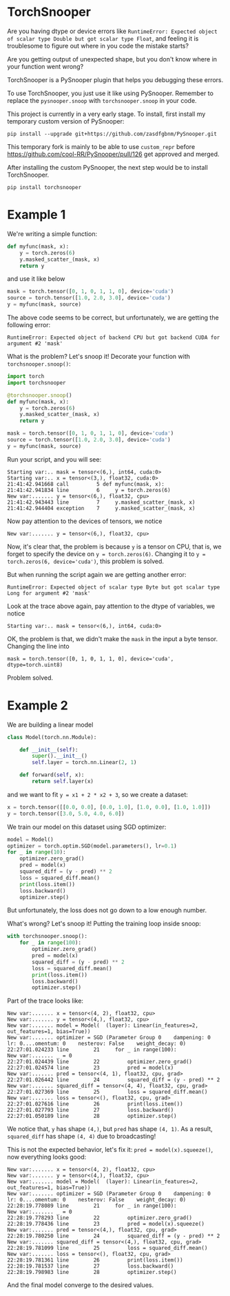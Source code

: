 # TorchSnooper

Are you having dtype or device errors like `RuntimeError: Expected object of scalar type Double but got scalar type Float`, and feeling it is troublesome to figure out where in you code the mistake starts?

Are you getting output of unexpected shape, but you don't know where in your function went wrong?

TorchSnooper is a PySnooper plugin that helps you debugging these errors.

To use TorchSnooper, you just use it like using PySnooper. Remember to replace the `pysnooper.snoop` with `torchsnooper.snoop` in your code.

This project is currently in a very early stage. To install, first install my temporary custom version of PySnooper:

```
pip install --upgrade git+https://github.com/zasdfgbnm/PySnooper.git
```

This temporary fork is mainly to be able to use `custom_repr` before https://github.com/cool-RR/PySnooper/pull/126 get approved and merged.

After installing the custom PySnooper, the next step would be to install TorchSnooper.

```
pip install torchsnooper
```

# Example 1

We're writing a simple function:

```python
def myfunc(mask, x):
    y = torch.zeros(6)
    y.masked_scatter_(mask, x)
    return y
```

and use it like below

```python
mask = torch.tensor([0, 1, 0, 1, 1, 0], device='cuda')
source = torch.tensor([1.0, 2.0, 3.0], device='cuda')
y = myfunc(mask, source)
```

The above code seems to be correct, but unfortunately, we are getting the following error:

```
RuntimeError: Expected object of backend CPU but got backend CUDA for argument #2 'mask'
```

What is the problem? Let's snoop it! Decorate your function with `torchsnooper.snoop()`:

```python
import torch
import torchsnooper

@torchsnooper.snoop()
def myfunc(mask, x):
    y = torch.zeros(6)
    y.masked_scatter_(mask, x)
    return y

mask = torch.tensor([0, 1, 0, 1, 1, 0], device='cuda')
source = torch.tensor([1.0, 2.0, 3.0], device='cuda')
y = myfunc(mask, source)
```

Run your script, and you will see:

```
Starting var:.. mask = tensor<(6,), int64, cuda:0>
Starting var:.. x = tensor<(3,), float32, cuda:0>
21:41:42.941668 call         5 def myfunc(mask, x):
21:41:42.941834 line         6     y = torch.zeros(6)
New var:....... y = tensor<(6,), float32, cpu>
21:41:42.943443 line         7     y.masked_scatter_(mask, x)
21:41:42.944404 exception    7     y.masked_scatter_(mask, x)
```

Now pay attention to the devices of tensors, we notice
```
New var:....... y = tensor<(6,), float32, cpu>
```

Now, it's clear that, the problem is because `y` is a tensor on CPU, that is,
we forget to specify the device on `y = torch.zeros(6)`. Changing it to
`y = torch.zeros(6, device='cuda')`, this problem is solved.

But when running the script again we are getting another error:

```
RuntimeError: Expected object of scalar type Byte but got scalar type Long for argument #2 'mask'
```

Look at the trace above again, pay attention to the dtype of variables, we notice

```
Starting var:.. mask = tensor<(6,), int64, cuda:0>
```

OK, the problem is that, we didn't make the `mask` in the input a byte tensor. Changing the line into
```
mask = torch.tensor([0, 1, 0, 1, 1, 0], device='cuda', dtype=torch.uint8)
```
Problem solved.

# Example 2

We are building a linear model

```python
class Model(torch.nn.Module):

    def __init__(self):
        super().__init__()
        self.layer = torch.nn.Linear(2, 1)

    def forward(self, x):
        return self.layer(x)
```

and we want to fit `y = x1 + 2 * x2 + 3`, so we create a dataset:

```python
x = torch.tensor([[0.0, 0.0], [0.0, 1.0], [1.0, 0.0], [1.0, 1.0]])
y = torch.tensor([3.0, 5.0, 4.0, 6.0])
```

We train our model on this dataset using SGD optimizer:

```python
model = Model()
optimizer = torch.optim.SGD(model.parameters(), lr=0.1)
for _ in range(10):
    optimizer.zero_grad()
    pred = model(x)
    squared_diff = (y - pred) ** 2
    loss = squared_diff.mean()
    print(loss.item())
    loss.backward()
    optimizer.step()
```

But unfortunately, the loss does not go down to a low enough number.

What's wrong? Let's snoop it! Putting the training loop inside snoop:

```python
with torchsnooper.snoop():
    for _ in range(100):
        optimizer.zero_grad()
        pred = model(x)
        squared_diff = (y - pred) ** 2
        loss = squared_diff.mean()
        print(loss.item())
        loss.backward()
        optimizer.step()
```

Part of the trace looks like:

```
New var:....... x = tensor<(4, 2), float32, cpu>
New var:....... y = tensor<(4,), float32, cpu>
New var:....... model = Model(  (layer): Linear(in_features=2, out_features=1, bias=True))
New var:....... optimizer = SGD (Parameter Group 0    dampening: 0    lr: 0....omentum: 0    nesterov: False    weight_decay: 0)
22:27:01.024233 line        21     for _ in range(100):
New var:....... _ = 0
22:27:01.024439 line        22         optimizer.zero_grad()
22:27:01.024574 line        23         pred = model(x)
New var:....... pred = tensor<(4, 1), float32, cpu, grad>
22:27:01.026442 line        24         squared_diff = (y - pred) ** 2
New var:....... squared_diff = tensor<(4, 4), float32, cpu, grad>
22:27:01.027369 line        25         loss = squared_diff.mean()
New var:....... loss = tensor<(), float32, cpu, grad>
22:27:01.027616 line        26         print(loss.item())
22:27:01.027793 line        27         loss.backward()
22:27:01.050189 line        28         optimizer.step()
```

We notice that, `y` has shape `(4,)`, but `pred` has shape `(4, 1)`. As a result, `squared_diff` has shape `(4, 4)` due to broadcasting!

This is not the expected behavior, let's fix it: `pred = model(x).squeeze()`, now everything looks good:

```
New var:....... x = tensor<(4, 2), float32, cpu>
New var:....... y = tensor<(4,), float32, cpu>
New var:....... model = Model(  (layer): Linear(in_features=2, out_features=1, bias=True))
New var:....... optimizer = SGD (Parameter Group 0    dampening: 0    lr: 0....omentum: 0    nesterov: False    weight_decay: 0)
22:28:19.778089 line        21     for _ in range(100):
New var:....... _ = 0
22:28:19.778293 line        22         optimizer.zero_grad()
22:28:19.778436 line        23         pred = model(x).squeeze()
New var:....... pred = tensor<(4,), float32, cpu, grad>
22:28:19.780250 line        24         squared_diff = (y - pred) ** 2
New var:....... squared_diff = tensor<(4,), float32, cpu, grad>
22:28:19.781099 line        25         loss = squared_diff.mean()
New var:....... loss = tensor<(), float32, cpu, grad>
22:28:19.781361 line        26         print(loss.item())
22:28:19.781537 line        27         loss.backward()
22:28:19.798983 line        28         optimizer.step()
```

And the final model converge to the desired values.
